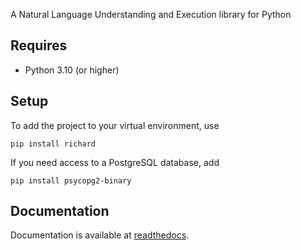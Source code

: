 A Natural Language Understanding and Execution library for Python

## Requires

* Python 3.10 (or higher)

## Setup

To add the project to your virtual environment, use

    pip install richard

If you need access to a PostgreSQL database, add

    pip install psycopg2-binary

## Documentation

Documentation is available at [readthedocs](https://richard.readthedocs.io/).

